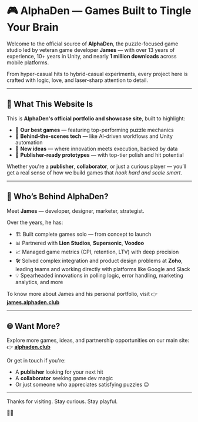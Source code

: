 # 🎮 AlphaDen — Games Built to Tingle Your Brain

Welcome to the official source of **AlphaDen**, the puzzle-focused game studio led by veteran game developer **James** — with over 13 years of experience, 10+ years in Unity, and nearly **1 million downloads** across mobile platforms.

From hyper-casual hits to hybrid-casual experiments, every project here is crafted with logic, love, and laser-sharp attention to detail.

---

## 🚀 What This Website Is

This is **AlphaDen's official portfolio and showcase site**, built to highlight:
- 🧩 **Our best games** — featuring top-performing puzzle mechanics
- 🔧 **Behind-the-scenes tech** — like AI-driven workflows and Unity automation
- 🧠 **New ideas** — where innovation meets execution, backed by data
- 📲 **Publisher-ready prototypes** — with top-tier polish and hit potential

Whether you're a **publisher**, **collaborator**, or just a curious player — you’ll get a real sense of how we build games that *hook hard and scale smart*.

---

## 👤 Who’s Behind AlphaDen?

Meet **James** — developer, designer, marketer, strategist.

Over the years, he has:
- 🏗️ Built complete games solo — from concept to launch
- 📊 Partnered with **Lion Studios**, **Supersonic**, **Voodoo**
- 📈 Managed game metrics (CPI, retention, LTV) with deep precision
- 🛠️ Solved complex integration and product design problems at **Zoho**, leading teams and working directly with platforms like Google and Slack
- 💡 Spearheaded innovations in polling logic, error handling, marketing analytics, and more

To know more about James and his personal portfolio, visit 👉 [**james.alphaden.club**](https://james.alphaden.club)

---

## 🌐 Want More?

Explore more games, ideas, and partnership opportunities on our main site:  
👉 [**alphaden.club**](https://alphaden.club)

Or get in touch if you're:
- A **publisher** looking for your next hit
- A **collaborator** seeking game dev magic
- Or just someone who appreciates satisfying puzzles 😉

---

Thanks for visiting. Stay curious. Stay playful.

🧠✨
